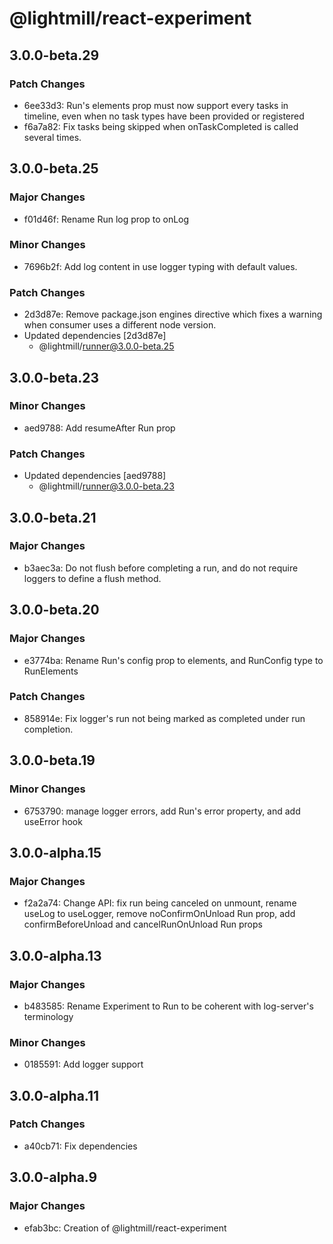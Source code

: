 # @lightmill/react-experiment

## 3.0.0-beta.29

### Patch Changes

- 6ee33d3: Run's elements prop must now support every tasks in timeline, even when no task types have been provided or registered
- f6a7a82: Fix tasks being skipped when onTaskCompleted is called several times.

## 3.0.0-beta.25

### Major Changes

- f01d46f: Rename Run log prop to onLog

### Minor Changes

- 7696b2f: Add log content in use logger typing with default values.

### Patch Changes

- 2d3d87e: Remove package.json engines directive which fixes a warning when consumer uses a different node version.
- Updated dependencies [2d3d87e]
  - @lightmill/runner@3.0.0-beta.25

## 3.0.0-beta.23

### Minor Changes

- aed9788: Add resumeAfter Run prop

### Patch Changes

- Updated dependencies [aed9788]
  - @lightmill/runner@3.0.0-beta.23

## 3.0.0-beta.21

### Major Changes

- b3aec3a: Do not flush before completing a run, and do not require loggers to define a flush method.

## 3.0.0-beta.20

### Major Changes

- e3774ba: Rename Run's config prop to elements, and RunConfig type to RunElements

### Patch Changes

- 858914e: Fix logger's run not being marked as completed under run completion.

## 3.0.0-beta.19

### Minor Changes

- 6753790: manage logger errors, add Run's error property, and add useError hook

## 3.0.0-alpha.15

### Major Changes

- f2a2a74: Change API: fix run being canceled on unmount, rename useLog to useLogger, remove noConfirmOnUnload Run prop, add confirmBeforeUnload and cancelRunOnUnload Run props

## 3.0.0-alpha.13

### Major Changes

- b483585: Rename Experiment to Run to be coherent with log-server's terminology

### Minor Changes

- 0185591: Add logger support

## 3.0.0-alpha.11

### Patch Changes

- a40cb71: Fix dependencies

## 3.0.0-alpha.9

### Major Changes

- efab3bc: Creation of @lightmill/react-experiment
